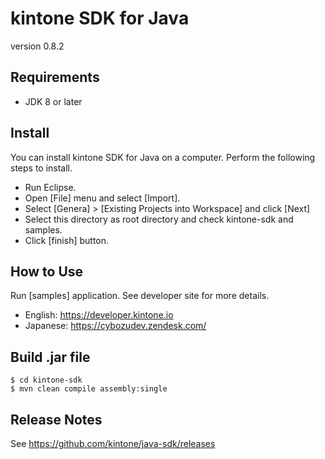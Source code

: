 # kintone SDK for Java

version 0.8.2

## Requirements

* JDK 8 or later

## Install
You can install kintone SDK for Java on a computer. Perform the following steps to install.

* Run Eclipse.
* Open [File] menu and select [Import].
* Select [Genera] > [Existing Projects into Workspace] and click [Next]
* Select this directory as root directory and check kintone-sdk and samples.
* Click [finish] button.

## How to Use
Run [samples] application.
See developer site for more details.
* English: https://developer.kintone.io
* Japanese: https://cybozudev.zendesk.com/

## Build .jar file

    $ cd kintone-sdk
    $ mvn clean compile assembly:single

## Release Notes

See https://github.com/kintone/java-sdk/releases
